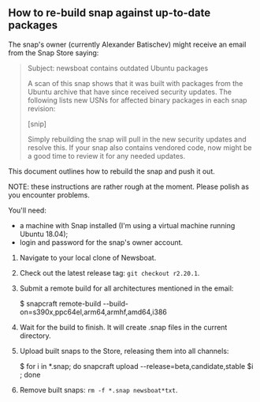 How to re-build snap against up-to-date packages
------------------------------------------------

The snap's owner (currently Alexander Batischev) might receive an email from
the Snap Store saying:

> Subject: newsboat contains outdated Ubuntu packages
>
> A scan of this snap shows that it was built with packages from the Ubuntu
> archive that have since received security updates. The following lists new
> USNs for affected binary packages in each snap revision:
>
> [snip]
>
> Simply rebuilding the snap will pull in the new security updates and resolve
> this. If your snap also contains vendored code, now might be a good time to
> review it for any needed updates.

This document outlines how to rebuild the snap and push it out.

NOTE: these instructions are rather rough at the moment. Please polish as you
encounter problems.

You'll need:
- a machine with Snap installed (I'm using a virtual machine running Ubuntu 18.04);
- login and password for the snap's owner account.

1. Navigate to your local clone of Newsboat.
2. Check out the latest release tag: `git checkout r2.20.1`.
3. Submit a remote build for all architectures mentioned in the email:

    $ snapcraft remote-build --build-on=s390x,ppc64el,arm64,armhf,amd64,i386

4. Wait for the build to finish. It will create .snap files in the current
   directory.
5. Upload built snaps to the Store, releasing them into all channels:

    $ for i in *.snap; do snapcraft upload --release=beta,candidate,stable $i ; done

6. Remove built snaps: `rm -f *.snap newsboat*txt`.
